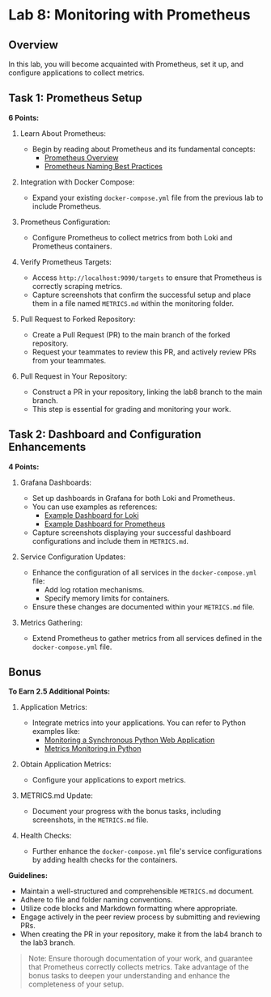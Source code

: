 # Lab 8: Monitoring with Prometheus

## Overview

In this lab, you will become acquainted with Prometheus, set it up, and configure applications to collect metrics.

## Task 1: Prometheus Setup

**6 Points:**

1. Learn About Prometheus:
   - Begin by reading about Prometheus and its fundamental concepts:
     - [Prometheus Overview](https://prometheus.io/docs/introduction/overview/)
     - [Prometheus Naming Best Practices](https://prometheus.io/docs/practices/naming/)

2. Integration with Docker Compose:
   - Expand your existing `docker-compose.yml` file from the previous lab to include Prometheus.

3. Prometheus Configuration:
   - Configure Prometheus to collect metrics from both Loki and Prometheus containers.

4. Verify Prometheus Targets:
   - Access `http://localhost:9090/targets` to ensure that Prometheus is correctly scraping metrics.
   - Capture screenshots that confirm the successful setup and place them in a file named `METRICS.md` within the monitoring folder.

5. Pull Request to Forked Repository:
   - Create a Pull Request (PR) to the main branch of the forked repository.
   - Request your teammates to review this PR, and actively review PRs from your teammates.

6. Pull Request in Your Repository:
   - Construct a PR in your repository, linking the lab8 branch to the main branch.
   - This step is essential for grading and monitoring your work.

## Task 2: Dashboard and Configuration Enhancements

**4 Points:**

1. Grafana Dashboards:
   - Set up dashboards in Grafana for both Loki and Prometheus.
   - You can use examples as references:
     - [Example Dashboard for Loki](https://grafana.com/grafana/dashboards/13407)
     - [Example Dashboard for Prometheus](https://grafana.com/grafana/dashboards/3662)
   - Capture screenshots displaying your successful dashboard configurations and include them in `METRICS.md`.

2. Service Configuration Updates:
   - Enhance the configuration of all services in the `docker-compose.yml` file:
     - Add log rotation mechanisms.
     - Specify memory limits for containers.
   - Ensure these changes are documented within your `METRICS.md` file.

3. Metrics Gathering:
   - Extend Prometheus to gather metrics from all services defined in the `docker-compose.yml` file.

## Bonus

**To Earn 2.5 Additional Points:**

1. Application Metrics:
   - Integrate metrics into your applications. You can refer to Python examples like:
     - [Monitoring a Synchronous Python Web Application](https://dzone.com/articles/monitoring-your-synchronous-python-web-application)
     - [Metrics Monitoring in Python](https://opensource.com/article/18/4/metrics-monitoring-and-python)

2. Obtain Application Metrics:
   - Configure your applications to export metrics.

3. METRICS.md Update:
   - Document your progress with the bonus tasks, including screenshots, in the `METRICS.md` file.

4. Health Checks:
   - Further enhance the `docker-compose.yml` file's service configurations by adding health checks for the containers.

**Guidelines:**

- Maintain a well-structured and comprehensible `METRICS.md` document.
- Adhere to file and folder naming conventions.
- Utilize code blocks and Markdown formatting where appropriate.
- Engage actively in the peer review process by submitting and reviewing PRs.
- When creating the PR in your repository, make it from the lab4 branch to the lab3 branch.

> Note: Ensure thorough documentation of your work, and guarantee that Prometheus correctly collects metrics. Take advantage of the bonus tasks to deepen your understanding and enhance the completeness of your setup.
